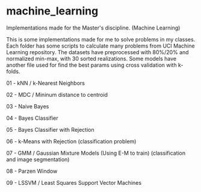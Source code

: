 # machine_learning
Implementations made for the Master's discipline. (Machine Learning)

This is some implementations made for me to solve problems in my classes.
Each folder has some scripts to calculate many problems from UCI Machine Learning repository.
The datasets have preprocessed with 80%/20% and normalized min-max, with 30 sorted realizations.
Some models have another file used for find the best params using cross validation with k-folds.

01 - kNN / k-Nearest Neighbors 

02 - MDC / Mininum distance to centroid

03 - Naive Bayes

04 - Bayes Classifier

05 - Bayes Classifier with Rejection

06 - k-Means with Rejection (classification problem)

07 - GMM / Gaussian Mixture Models (Using E-M to train) (classification and image segmentation)

08 - Parzen Window

09 - LSSVM / Least Squares Support Vector Machines
